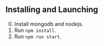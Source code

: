 ## Installing and Launching
0. Install mongodb and nodejs.
1. Run `npm install`.
2. Run `npm run start`.